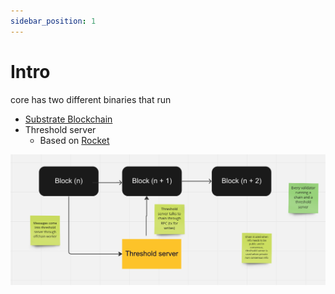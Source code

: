```yaml
---
sidebar_position: 1
---
```


# Intro

core has two different binaries that run

- [Substrate Blockchain](https://docs.substrate.io/)
- Threshold server
  - Based on [Rocket](https://rocket.rs/)

![birdsEye](/img/birdsEye.png)
